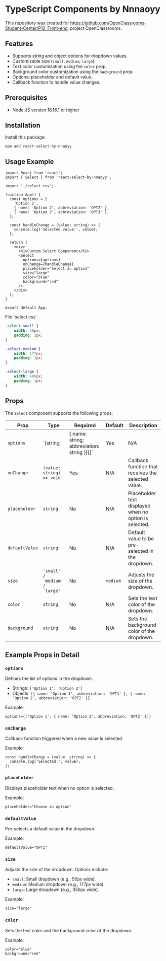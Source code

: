 # TypeScript Components by Nnnaoyy

This repository was created for https://github.com/OpenClassrooms-Student-Center/P12_Front-end, project OpenClassrooms.

## Features

- Supports string and object options for dropdown values.
- Customizable size (`small`, `medium`, `large`).
- Text color customization using the `color` prop.
- Background color customization using the `background` prop.
- Optional placeholder and default value.
- Callback function to handle value changes.

## Prerequisites

- [Node JS version 18.16.1 or higher](https://nodejs.org/en/download/package-manager/current)


## Installation

Install this package:

```shell
npm add react-select-by-nnaoyy
```

## Usage Example

```tsx
import React from 'react';
import { Select } from 'react-select-by-nnaoyy';

import './select.css';

function App() {
  const options = [
    'Option 1',
    { name: 'Option 2', abbreviation: 'OPT2' },
    { name: 'Option 3', abbreviation: 'OPT3' },
  ];

  const handleChange = (value: string) => {
    console.log('Selected value:', value);
  };

  return (
    <div>
      <h1>Custom Select Component</h1>
      <Select
        options={options}
        onChange={handleChange}
        placeholder="Select an option"
        size="large"
        color="blue"
        background="red"
      />
    </div>
  );
}

export default App;
```
File 'select.css'
```css
.select-small {
    width: 50px;
    padding: 1px;
}

.select-medium {
    width: 177px;
    padding: 1px;
}

.select-large {
    width: 400px;
    padding: 1px;
}
```

## Props

The `Select` component supports the following props:

| Prop          | Type                                                      | Required | Default   | Description                                                                 |
|---------------|-----------------------------------------------------------|----------|-----------|-----------------------------------------------------------------------------|
| `options`     | `(string | { name: string; abbreviation: string })[]`      | Yes      | N/A       | An array of options for the dropdown. Each option can be a string or an object. |
| `onChange`    | `(value: string) => void`                                  | Yes      | N/A       | Callback function that receives the selected value.                         |
| `placeholder` | `string`                                                  | No       | N/A       | Placeholder text displayed when no option is selected.                      |
| `defaultValue`| `string`                                                  | No       | N/A       | Default value to be pre-selected in the dropdown.                           |
| `size`        | `'small' / 'medium' / 'large'`                            | No       | `medium`  | Adjusts the size of the dropdown.                                           |
| `color`       | `string`                                                  | No       | N/A       | Sets the text color of the dropdown.
| `background`  | `string`                                                  | No       | N/A       | Sets the background color of the dropdown.                                         |

## Example Props in Detail

### `options`
Defines the list of options in the dropdown. 

- Strings: `['Option 1', 'Option 2']`
- Objects: `[{ name: 'Option 1', abbreviation: 'OPT1' }, { name: 'Option 2', abbreviation: 'OPT2' }]`

Example:
```tsx
options={['Option 1', { name: 'Option 2', abbreviation: 'OPT2' }]}
```

### `onChange`
Callback function triggered when a new value is selected.

Example:
```tsx
const handleChange = (value: string) => {
  console.log('Selected:', value);
};
```

### `placeholder`
Displays placeholder text when no option is selected.

Example:
```tsx
placeholder="Choose an option"
```

### `defaultValue`
Pre-selects a default value in the dropdown.

Example:
```tsx
defaultValue="OPT1"
```

### `size`
Adjusts the size of the dropdown. Options include:

- `small`: Small dropdown (e.g., 50px wide).
- `medium`: Medium dropdown (e.g., 177px wide).
- `large`: Large dropdown (e.g., 350px wide).

Example:
```tsx
size="large"
```

### `color`
Sets the text color and the background color of the dropdown.

Example:
```tsx
color="blue"
background="red"
```
